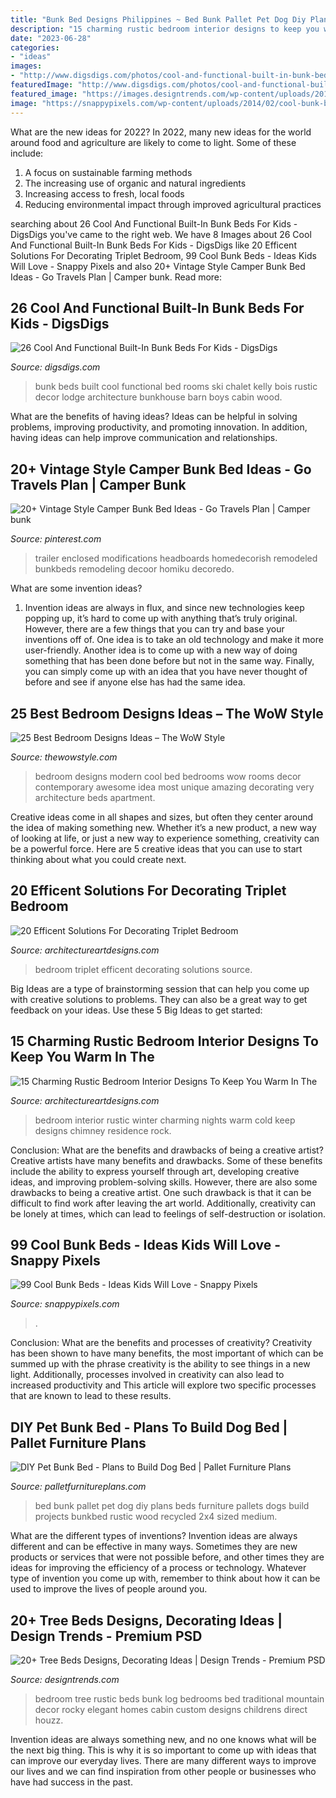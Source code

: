 ```yaml
---
title: "Bunk Bed Designs Philippines ~ Bed Bunk Pallet Pet Dog Diy Plans Beds Furniture Pallets Dogs Build Projects Bunkbed Rustic Wood Recycled 2x4 Sized Medium"
description: "15 charming rustic bedroom interior designs to keep you warm in the"
date: "2023-06-28"
categories:
- "ideas"
images:
- "http://www.digsdigs.com/photos/cool-and-functional-built-in-bunk-beds-for-kids-7.jpg"
featuredImage: "http://www.digsdigs.com/photos/cool-and-functional-built-in-bunk-beds-for-kids-7.jpg"
featured_image: "https://images.designtrends.com/wp-content/uploads/2016/02/08123111/Elegant-traditional-tree-style-kids-bedroom-design.jpg"
image: "https://snappypixels.com/wp-content/uploads/2014/02/cool-bunk-bed-ideas-67.jpg"
---
```



What are the new ideas for 2022?
In 2022, many new ideas for the world around food and agriculture are likely to come to light. Some of these include: 
1. A focus on sustainable farming methods 
2. The increasing use of organic and natural ingredients 
3. Increasing access to fresh, local foods 
4. Reducing environmental impact through improved agricultural practices 

	

		
searching about 26 Cool And Functional Built-In Bunk Beds For Kids - DigsDigs you've came to the right web. We have 8 Images about 26 Cool And Functional Built-In Bunk Beds For Kids - DigsDigs like 20 Efficent Solutions For Decorating Triplet Bedroom, 99 Cool Bunk Beds - Ideas Kids Will Love - Snappy Pixels and also 20+ Vintage Style Camper Bunk Bed Ideas - Go Travels Plan | Camper bunk. Read more:
		
    
## 26 Cool And Functional Built-In Bunk Beds For Kids - DigsDigs

<img loading=lazy src="http://www.digsdigs.com/photos/cool-and-functional-built-in-bunk-beds-for-kids-7.jpg" onerror="this.onerror=null;this.src='https://tse1.mm.bing.net/th?id=OIP.Ji9WAYVcHuMKVOjvAD89mAHaJ4&amp;pid=15.1';" alt="26 Cool And Functional Built-In Bunk Beds For Kids - DigsDigs">

_Source: digsdigs.com_

>bunk beds built cool functional bed rooms ski chalet kelly bois rustic decor lodge architecture bunkhouse barn boys cabin wood. 

	

What are the benefits of having ideas?
Ideas can be helpful in solving problems, improving productivity, and promoting innovation. In addition, having ideas can help improve communication and relationships.

    
## 20+ Vintage Style Camper Bunk Bed Ideas - Go Travels Plan | Camper Bunk

<img loading=lazy src="https://i.pinimg.com/736x/80/c7/17/80c7177a5f05894788e9b7fd10c7e85b.jpg" onerror="this.onerror=null;this.src='https://tse1.mm.bing.net/th?id=OIP.R_LabMohCcm80t_kwC5vpAHaLD&amp;pid=15.1';" alt="20+ Vintage Style Camper Bunk Bed Ideas - Go Travels Plan | Camper bunk">

_Source: pinterest.com_

>trailer enclosed modifications headboards homedecorish remodeled bunkbeds remodeling decoor homiku decoredo. 

	

What are some invention ideas?
1. Invention ideas are always in flux, and since new technologies keep popping up, it’s hard to come up with anything that’s truly original. However, there are a few things that you can try and base your inventions off of. One idea is to take an old technology and make it more user-friendly. Another idea is to come up with a new way of doing something that has been done before but not in the same way. Finally, you can simply come up with an idea that you have never thought of before and see if anyone else has had the same idea.

    
## 25 Best Bedroom Designs Ideas – The WoW Style

<img loading=lazy src="http://thewowstyle.com/wp-content/uploads/2015/04/cool-bedroom-designs-modern-design-7-on-bedroom-design-ideas.jpg" onerror="this.onerror=null;this.src='https://tse2.mm.bing.net/th?id=OIP.0Jsb9jik0DyvwFQ2cv9KVgHaE7&amp;pid=15.1';" alt="25 Best Bedroom Designs Ideas – The WoW Style">

_Source: thewowstyle.com_

>bedroom designs modern cool bed bedrooms wow rooms decor contemporary awesome idea most unique amazing decorating very architecture beds apartment. 

	

Creative ideas come in all shapes and sizes, but often they center around the idea of making something new. Whether it’s a new product, a new way of looking at life, or just a new way to experience something, creativity can be a powerful force. Here are 5 creative ideas that you can use to start thinking about what you could create next.

    
## 20 Efficent Solutions For Decorating Triplet Bedroom

<img loading=lazy src="https://www.architectureartdesigns.com/wp-content/uploads/2015/05/159-630x941.jpg" onerror="this.onerror=null;this.src='https://tse1.mm.bing.net/th?id=OIP.kQl6ac5BEWWyn_kLW4s5XwHaLD&amp;pid=15.1';" alt="20 Efficent Solutions For Decorating Triplet Bedroom">

_Source: architectureartdesigns.com_

>bedroom triplet efficent decorating solutions source. 

	

Big Ideas are a type of brainstorming session that can help you come up with creative solutions to problems. They can also be a great way to get feedback on your ideas. Use these 5 Big Ideas to get started: 

    
## 15 Charming Rustic Bedroom Interior Designs To Keep You Warm In The

<img loading=lazy src="https://www.architectureartdesigns.com/wp-content/uploads/2014/12/15-Charming-Rustic-Bedroom-Interior-Designs-To-Keep-You-Warm-In-The-Cold-Winter-Nights-267-630x420.jpg" onerror="this.onerror=null;this.src='https://tse1.mm.bing.net/th?id=OIP.iw4UV6F5LCHaXL5zi66xLwHaE8&amp;pid=15.1';" alt="15 Charming Rustic Bedroom Interior Designs To Keep You Warm In The">

_Source: architectureartdesigns.com_

>bedroom interior rustic winter charming nights warm cold keep designs chimney residence rock. 

	

Conclusion: What are the benefits and drawbacks of being a creative artist?
Creative artists have many benefits and drawbacks. Some of these benefits include the ability to express yourself through art, developing creative ideas, and improving problem-solving skills. However, there are also some drawbacks to being a creative artist. One such drawback is that it can be difficult to find work after leaving the art world. Additionally, creativity can be lonely at times, which can lead to feelings of self-destruction or isolation.

    
## 99 Cool Bunk Beds - Ideas Kids Will Love - Snappy Pixels

<img loading=lazy src="https://snappypixels.com/wp-content/uploads/2014/02/cool-bunk-bed-ideas-67.jpg" onerror="this.onerror=null;this.src='https://tse3.mm.bing.net/th?id=OIP.v400vRAlJaR43yzaqZ8OLwHaJ4&amp;pid=15.1';" alt="99 Cool Bunk Beds - Ideas Kids Will Love - Snappy Pixels">

_Source: snappypixels.com_

>. 

	

Conclusion: What are the benefits and processes of creativity?
Creativity has been shown to have many benefits, the most important of which can be summed up with the phrase creativity is the ability to see things in a new light. Additionally, processes involved in creativity can also lead to increased productivity and This article will explore two specific processes that are known to lead to these results.

    
## DIY Pet Bunk Bed - Plans To Build Dog Bed | Pallet Furniture Plans

<img loading=lazy src="http://palletfurnitureplans.com/wp-content/uploads/2014/03/pet-bunk-bed-1.jpg" onerror="this.onerror=null;this.src='https://tse1.mm.bing.net/th?id=OIP.XSC9WKQlwrbe4CPkPzPheQHaJ4&amp;pid=15.1';" alt="DIY Pet Bunk Bed - Plans to Build Dog Bed | Pallet Furniture Plans">

_Source: palletfurnitureplans.com_

>bed bunk pallet pet dog diy plans beds furniture pallets dogs build projects bunkbed rustic wood recycled 2x4 sized medium. 

	

What are the different types of inventions?
Invention ideas are always different and can be effective in many ways. Sometimes they are new products or services that were not possible before, and other times they are ideas for improving the efficiency of a process or technology. Whatever type of invention you come up with, remember to think about how it can be used to improve the lives of people around you.

    
## 20+ Tree Beds Designs, Decorating Ideas | Design Trends - Premium PSD

<img loading=lazy src="https://images.designtrends.com/wp-content/uploads/2016/02/08123111/Elegant-traditional-tree-style-kids-bedroom-design.jpg" onerror="this.onerror=null;this.src='https://tse3.mm.bing.net/th?id=OIP.w_E7SjqTJXXG70OfPtJ-IgHaLH&amp;pid=15.1';" alt="20+ Tree Beds Designs, Decorating Ideas | Design Trends - Premium PSD">

_Source: designtrends.com_

>bedroom tree rustic beds bunk log bedrooms bed traditional mountain decor rocky elegant homes cabin custom designs childrens direct houzz. 

	

Invention ideas are always something new, and no one knows what will be the next big thing. This is why it is so important to come up with ideas that can improve our everyday lives. There are many different ways to improve our lives and we can find inspiration from other people or businesses who have had success in the past.

